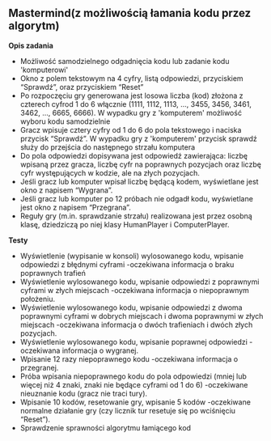 ﻿
## **Mastermind(z możliwością łamania kodu przez algorytm)**

**Opis zadania**

- Możliwość samodzielnego odgadnięcia kodu lub zadanie kodu 'komputerowi'
 - Okno z polem tekstowym na 4 cyfry, listą odpowiedzi, przyciskiem “Sprawdź”,  oraz przyciskiem “Reset”
- Po rozpoczęciu gry generowana jest losowa liczba (kod) złożona z czterech cyfrod 1 do 6 włącznie (1111, 1112, 1113, ..., 3455, 3456, 3461, 3462, ..., 6665, 6666). W wypadku gry z 'komputerem' możliwość wyboru kodu samodzielnie
- Gracz wpisuje cztery cyfry od 1 do 6 do pola tekstowego i naciska przycisk “Sprawdź”. W wypadku gry z 'komputerem' przycisk sprawdź służy do przejścia do następnego strzału komputera
- Do pola odpowiedzi dopisywana jest odpowiedź zawierająca: liczbę wpisaną przez gracza, liczbę cyfr na poprawnych pozycjach oraz liczbę cyfr występujących w kodzie, ale na złych pozycjach.
- Jeśli gracz lub komputer wpisał liczbę będącą kodem, wyświetlane jest okno z napisem “Wygrana”.
- Jeśli gracz lub komputer po 12 próbach nie odgadł kodu, wyświetlane jest okno z napisem “Przegrana”.
- Reguły gry (m.in. sprawdzanie strzału) realizowana jest przez osobną klasę, dziedziczą po niej klasy HumanPlayer i ComputerPlayer.

**Testy**

- Wyświetlenie (wypisanie w konsoli) wylosowanego kodu, wpisanie odpowiedzi z błędnymi cyframi -oczekiwana informacja o braku poprawnych trafień
- Wyświetlenie wylosowanego kodu, wpisanie odpowiedzi z poprawnymi cyframi w złych miejscach -oczekiwana informacja o niepoprawnym położeniu.
- Wyświetlenie wylosowanego kodu, wpisanie odpowiedzi z dwoma poprawnymi cyframi w dobrych miejscach i dwoma poprawnymi w złych miejscach -oczekiwana informacja o dwóch trafieniach i dwóch złych pozycjach.
- Wyświetlenie wylosowanego kodu, wpisanie poprawnej odpowiedzi -oczekiwana informacja o wygranej.
- Wpisanie 12 razy niepoprawnego kodu -oczekiwana informacja o przegranej.
- Próba wpisania niepoprawnego kodu do pola odpowiedzi (mniej lub więcej niż 4 znaki, znaki nie będące cyframi od 1 do 6) -oczekiwane nieuznanie kodu (gracz nie traci tury).
- Wpisanie 10 kodów, resetowanie gry, wpisanie 5 kodów -oczekiwane normalne działanie gry (czy licznik tur resetuje się po wciśnięciu “Reset”).
- Sprawdzenie sprawności algorytmu łamiącego kod
